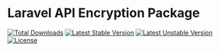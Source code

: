 # Laravel API Encryption Package
[![Total Downloads](https://poser.pugx.org/tetracode/ncoder/downloads)](https://packagist.org/packages/tetracode/ncoder)
[![Latest Stable Version](https://poser.pugx.org/tetracode/ncoder/v/stable)](https://packagist.org/packages/tetracode/ncoder)
[![Latest Unstable Version](https://poser.pugx.org/tetracode/ncoder/v/unstable)](https://packagist.org/packages/tetracode/ncoder)
[![License](https://poser.pugx.org/tetracode/ncoder/license)](https://packagist.org/packages/tetracode/ncoder)